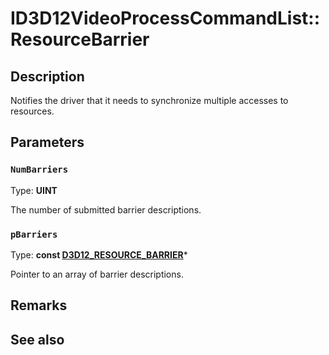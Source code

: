 # ID3D12VideoProcessCommandList::ResourceBarrier

## Description

Notifies the driver that it needs to synchronize multiple accesses to resources.

## Parameters

### `NumBarriers`

Type: **UINT**

The number of submitted barrier descriptions.

### `pBarriers`

Type: **const [D3D12_RESOURCE_BARRIER](https://learn.microsoft.com/windows/win32/api/d3d12/ns-d3d12-d3d12_resource_barrier)***

Pointer to an array of barrier descriptions.

## Remarks

## See also